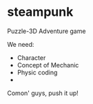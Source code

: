 # steampunk
Puzzle-3D Adventure game

We need:
* Character
* Concept of Mechanic 
* Physic coding
* 
Comon' guys, push it up!
